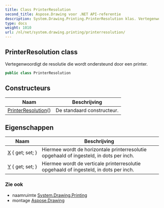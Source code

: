 ```yaml
---
title: Class PrinterResolution
second_title: Aspose.Drawing voor .NET API-referentie
description: System.Drawing.Printing.PrinterResolution klas. Vertegenwoordigt de resolutie die wordt ondersteund door een printer.
type: docs
weight: 1010
url: /nl/net/system.drawing.printing/printerresolution/
---
```

## PrinterResolution class

Vertegenwoordigt de resolutie die wordt ondersteund door een printer.

```csharp
public class PrinterResolution
```

## Constructeurs

| Naam | Beschrijving |
| --- | --- |
| [PrinterResolution](printerresolution/)() | De standaard constructeur. |

## Eigenschappen

| Naam | Beschrijving |
| --- | --- |
| [X](../../system.drawing.printing/printerresolution/x/) { get; set; } | Hiermee wordt de horizontale printerresolutie opgehaald of ingesteld, in dots per inch. |
| [Y](../../system.drawing.printing/printerresolution/y/) { get; set; } | Hiermee wordt de verticale printerresolutie opgehaald of ingesteld, in dots per inch. |

### Zie ook

* naamruimte [System.Drawing.Printing](../../system.drawing.printing/)
* montage [Aspose.Drawing](../../)


